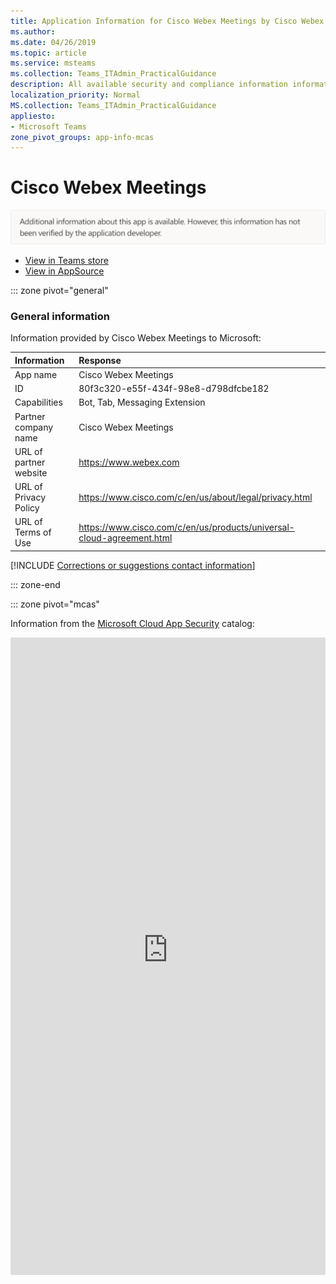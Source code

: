 ```yaml
---
title: Application Information for Cisco Webex Meetings by Cisco Webex Meetings
ms.author: 
ms.date: 04/26/2019
ms.topic: article
ms.service: msteams
ms.collection: Teams_ITAdmin_PracticalGuidance
description: All available security and compliance information information for Cisco Webex Meetings, its data handling policies, its Microsoft Cloud App Security app catalog information, and security/compliance information in the CSA STAR registry.
localization_priority: Normal
MS.collection: Teams_ITAdmin_PracticalGuidance
appliesto:
- Microsoft Teams
zone_pivot_groups: app-info-mcas
---
```

# Cisco Webex Meetings

<p></p><img alt="Non-attested image" src="./images/unattested.png" width="650"/>

* <a href="https://teams.microsoft.com/l/app/80f3c320-e55f-434f-98e8-d798dfcbe182" target="_blank">View in Teams store</a>
* <a href="https://appsource.microsoft.com/en-us/product/office/WA104381435" target="_blank">View in AppSource</a>

::: zone pivot="general"

### General information

Information provided by Cisco Webex Meetings to Microsoft:

| **Information** | **Response** |
|:----------------|:-------------|
| App name | Cisco Webex Meetings |
| ID | 80f3c320-e55f-434f-98e8-d798dfcbe182 |
| Capabilities | Bot, Tab, Messaging Extension |
| Partner company name | Cisco Webex Meetings |
| URL of partner website | <https://www.webex.com> |
| URL of Privacy Policy | <https://www.cisco.com/c/en/us/about/legal/privacy.html> |
| URL of Terms of Use | <https://www.cisco.com/c/en/us/products/universal-cloud-agreement.html> |

 [!INCLUDE [Corrections or suggestions contact information](./includes/corrections-or-suggestions.md)]

::: zone-end


::: zone pivot="mcas"

Information from the [Microsoft Cloud App Security](https://www.microsoft.com/en-us/enterprise-mobility-security/cloud-app-security) catalog:

<iframe height='1020' title='Microsoft Cloud App Security Information' src='https://3ca685143b5b46b4b0e5266dadf2e97c.codepen.website/#/dashboard/10549' frameborder='no'  style='width: 100%;'>

Open <a href="https://3ca685143b5b46b4b0e5266dadf2e97c.codepen.website/#/dashboard/10549" target="_blank">in a new tab</a>

[!INCLUDE [Corrections or suggestions contact information](./includes/corrections-or-suggestions.md)]

::: zone-end

